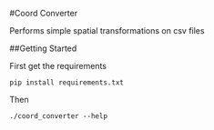 #Coord Converter

Performs simple spatial transformations on csv files


##Getting Started

First get the requirements

    pip install requirements.txt

Then

    ./coord_converter --help


